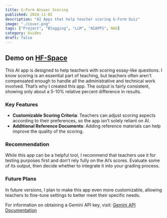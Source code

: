 ```yaml
---
title: G-Form Answer Scoring
published: 2024-11-02 
description: "AI Apps that help teacher scoring G-Form Quiz"  
image: "./cover.png"  
tags: ["Project", "Blogging", "LLM", "AIAPPS", RAG]  
category: Guides  
draft: false  
---
```


## Demo on [HF-Space](https://huggingface.co/spaces/saikanov/G-Form_Quiz_Answering_)

This AI app is designed to help teachers with scoring essay-like questions. I know scoring is an essential part of teaching, but teachers often aren't compensated enough to handle all the administrative and technical work involved. That’s why I created this app. The output is fairly consistent, showing only about a 5-10% relative percent difference in results.

### Key Features
- **Customizable Scoring Criteria**: Teachers can adjust scoring aspects according to their preferences, so the app isn’t solely reliant on AI.
- **Additional Reference Documents**: Adding reference materials can help improve the quality of the scoring.

### Recommendation
While this app can be a helpful tool, I recommend that teachers use it for testing purposes first and don’t rely fully on the AI’s scores. Evaluate some of its output, then decide whether to integrate it into your grading process.

### Future Plans
In future versions, I plan to make this app even more customizable, allowing teachers to fine-tune settings to better meet their specific needs.

For information on obtaining a Gemini API key, visit: [Gemini API Documentation](https://ai.google.dev/gemini-api/docs/api-key)

